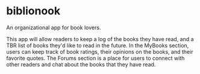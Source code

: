 # biblionook
An organizational app for book lovers.

This app will allow readers to keep a log of the books they have read, and a TBR list of books they'd like to read in the future.
In the MyBooks section, users can keep track of book ratings, their opinions on the books, and their favorite quotes.
The Forums section is a place for users to connect with other readers and chat about the books that they have read.
